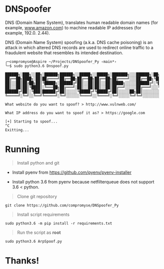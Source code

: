 # DNSpoofer
DNS (Domain Name System), translates human readable domain names (for example, www.amazon.com) to machine readable IP addresses (for example, 192.0. 2.44).

DNS (Domain Name System) spoofing (a.k.a. DNS cache poisoning) is an attack in which altered DNS records are used to redirect online traffic to a fraudulent website that resembles its intended destination.


```
╭─compromyse@Aspire ~/Projects/DNSpoofer_Py ‹main*› 
╰─$ sudo python3.6 Dnspoof.py

██████╗░███╗░░██╗░██████╗██████╗░░█████╗░░█████╗░███████╗░░░██████╗░██╗░░░██╗
██╔══██╗████╗░██║██╔════╝██╔══██╗██╔══██╗██╔══██╗██╔════╝░░░██╔══██╗╚██╗░██╔╝
██║░░██║██╔██╗██║╚█████╗░██████╔╝██║░░██║██║░░██║█████╗░░░░░██████╔╝░╚████╔╝░
██║░░██║██║╚████║░╚═══██╗██╔═══╝░██║░░██║██║░░██║██╔══╝░░░░░██╔═══╝░░░╚██╔╝░░
██████╔╝██║░╚███║██████╔╝██║░░░░░╚█████╔╝╚█████╔╝██║░░░░░██╗██║░░░░░░░░██║░░░
╚═════╝░╚═╝░░╚══╝╚═════╝░╚═╝░░░░░░╚════╝░░╚════╝░╚═╝░░░░░╚═╝╚═╝░░░░░░░░╚═╝░░░

What website do you want to spoof? > http://www.vulnweb.com/

What IP address do you want to spoof it as? > https://google.com

[+] Starting to spoof...
^C
Exitting...
```

# Running

> Install python and git

* Install pyenv from https://github.com/pyenv/pyenv-installer

* Install python 3.6 from pyenv because netfilterqueue does not support 3.6 < python.

> Clone git repository
```
git clone https://github.com/compromyse/DNSpoofer_Py
```

> Install script requirements
```
sudo python3.6 -m pip install -r requirements.txt
```

> Run the script as **root**
```
sudo python3.6 ArpSpoof.py
```

# Thanks!